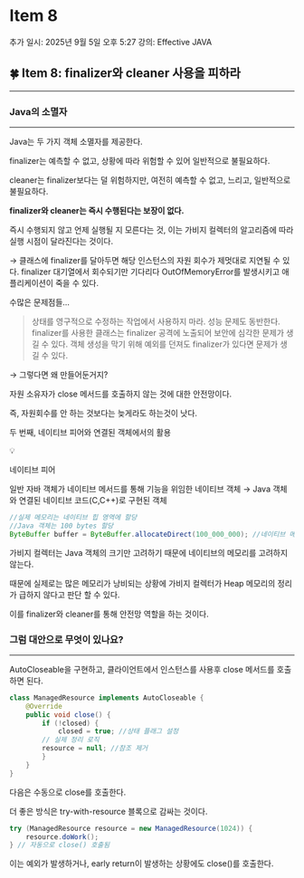 # Item 8

추가 일시: 2025년 9월 5일 오후 5:27
강의: Effective JAVA

## 🍀 Item 8: finalizer와 cleaner 사용을 피하라

---

### Java의 소멸자

---

Java는 두 가지 객체 소멸자를 제공한다.

finalizer는 예측할 수 없고, 상황에 따라 위험할 수 있어 일반적으로 불필요하다.

cleaner는 finalizer보다는 덜 위험하지만, 여전히 예측할 수 없고, 느리고, 일반적으로 불필요하다.

**finalizer와 cleaner는 즉시 수행된다는 보장이 없다.**

즉시 수행되지 않고 언제 실행될 지 모른다는 것, 이는 가비지 컬렉터의 알고리즘에 따라 실행 시점이 달라진다는 것이다.

→ 클래스에 finalizer를 달아두면 해당 인스턴스의 자원 회수가 제멋대로 지연될 수 있다. finalizer 대기열에서 회수되기만 기다리다 OutOfMemoryError를 발생시키고 애플리케이션이 죽을 수 있다.

수많은 문제점들…

> 상태를 영구적으로 수정하는 작업에서 사용하지 마라.
성능 문제도 동반한다.
finalizer를 사용한 클래스는 finalizer 공격에 노출되어 보안에 심각한 문제가 생길 수 있다.
객체 생성을 막기 위해 예외를 던져도 finalizer가 있다면 문제가 생길 수 있다.
> 

→ 그렇다면 왜 만들어둔거지?

자원 소유자가 close 메서드를 호출하지 않는 것에 대한 안전망이다.

즉, 자원회수를 안 하는 것보다는 늦게라도 하는것이 낫다.

두 번째, 네이티브 피어와 연결된 객체에서의 활용

<aside>
💡

네이티브 피어

일반 자바 객체가 네이티브 메서드를 통해 기능을 위임한 네이티브 객체
→ Java 객체와 연결된 네이티브 코드(C,C++)로 구현된 객체

</aside>

```java
//실제 메모리는 네이티브 힙 영역에 할당
//Java 객체는 100 bytes 할당
ByteBuffer buffer = ByteBuffer.allocateDirect(100_000_000); //네이티브 메모리 100MB
```

가비지 컬렉터는 Java 객체의 크기만 고려하기 때문에 네이티브의 메모리를 고려하지 않는다.

때문에 실제로는 많은 메모리가 낭비되는 상황에 가비지 컬렉터가 Heap 메모리의 정리가 급하지 않다고 판단 할 수 있다.

이를 finalizer와 cleaner를 통해 안전망 역할을 하는 것이다.

### 그럼 대안으로 무엇이 있나요?

---

AutoCloseable을 구현하고, 클라이언트에서 인스턴스를 사용후 close 메서드를 호출하면 된다.

```java
class ManagedResource implements AutoCloseable {
    @Override
    public void close() {
	    if (!closed) {
		    closed = true; //상태 플래그 설정
        // 실제 정리 로직
        resource = null; //참조 제거
	    }
    }
}
```

다음은 수동으로 close를 호출한다.

더 좋은 방식은 try-with-resource 블록으로 감싸는 것이다.

```java
try (ManagedResource resource = new ManagedResource(1024)) {
    resource.doWork();
} // 자동으로 close() 호출됨
```

이는 예외가 발생하거나, early return이 발생하는 상황에도 close()를 호출한다.